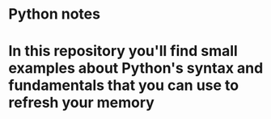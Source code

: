 # Python notes

# In this repository you'll find small examples about Python's syntax and fundamentals that you can use to refresh your memory
